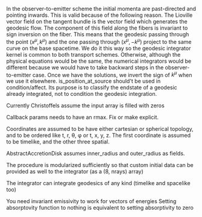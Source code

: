 In the observer-to-emitter scheme the initial momenta are past-directed and pointing inwards. This is valid because of the following reason. The Lioville vector field on the tangent bundle is the vector field which generates the geodesic flow. The component of this field along the fibers is invariant to sign inversion on the fiber. This means
that the geodesic passing through the point $(x^μ,k^μ)$ and the one passing through $(x^μ,-k^μ)$ project to the same curve on the base spacetime. We do it this way so the geodesic integrator kernel is common to both transport schemes. Otherwise, although the physical equations would be the same, the numerical integrators would be different because we would have to take backward steps in the observer-to-emitter case. Once we have the solutions, we invert the sign of $k^μ$ when we use it elsewhere. 
is_position_at_source should't be used in condition/affect. Its purpose is to classify the endstate
of a geodesic already integrated, not to condition the geodesic integration.

Currently Christoffels assume the input array is filled with zeros

Callback params needs to have an rmax. Fix or make explicit.

Coordinates are assumed to be have either cartesian or spherical topology, and to be ordered like
t, r, θ, φ or t, x, y, z. The first coordinate is assumed to be timelike, and the other three spatial.

AbstractAccretionDisk assumes inner_radius and outer_radius as fields.

The procedure is modularized sufficiently so that custom initial data can be provided as well to the integrator (as a (8, nrays) array)

The integrator can integrate geodesics of any kind (timelike and spacelike too)

You need invariant emissivity to work for vectors of energies
Setting absorptovity function to nothing is equivalent to setting absorptivity to zero